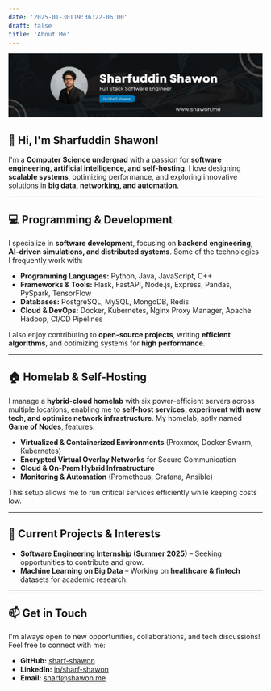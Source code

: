 ```yaml
---
date: '2025-01-30T19:36:22-06:00'
draft: false
title: 'About Me'
---
```


![](banner.png)
## 👋 Hi, I'm Sharfuddin Shawon!

I'm a **Computer Science undergrad** with a passion for **software engineering, artificial intelligence, and self-hosting**. I love designing **scalable systems**, optimizing performance, and exploring innovative solutions in **big data, networking, and automation**.

---

## 💻 Programming & Development

I specialize in **software development**, focusing on **backend engineering, AI-driven simulations, and distributed systems**. Some of the technologies I frequently work with:

- **Programming Languages:** Python, Java, JavaScript, C++
- **Frameworks & Tools:** Flask, FastAPI, Node.js, Express, Pandas, PySpark, TensorFlow
- **Databases:** PostgreSQL, MySQL, MongoDB, Redis
- **Cloud & DevOps:** Docker, Kubernetes, Nginx Proxy Manager, Apache Hadoop, CI/CD Pipelines

I also enjoy contributing to **open-source projects**, writing **efficient algorithms**, and optimizing systems for **high performance**.

---

## 🏠 Homelab & Self-Hosting

I manage a **hybrid-cloud homelab** with six power-efficient servers across multiple locations, enabling me to **self-host services, experiment with new tech, and optimize network infrastructure**. My homelab, aptly named **Game of Nodes**, features:

- **Virtualized & Containerized Environments** (Proxmox, Docker Swarm, Kubernetes)
- **Encrypted Virtual Overlay Networks** for Secure Communication
- **Cloud & On-Prem Hybrid Infrastructure**
- **Monitoring & Automation** (Prometheus, Grafana, Ansible)

This setup allows me to run critical services efficiently while keeping costs low.

---


## 🚀 Current Projects & Interests

- **Software Engineering Internship (Summer 2025)** – Seeking opportunities to contribute and grow.
- **Machine Learning on Big Data** – Working on **healthcare & fintech** datasets for academic research.

---

## 📫 Get in Touch

I'm always open to new opportunities, collaborations, and tech discussions! Feel free to connect with me:

- **GitHub:** [sharf-shawon](https://github.com/sharf-shawon)
- **LinkedIn:** [in/sharf-shawon](https://www.linkedin.com/in/sharf-shawon/)
- **Email:** [sharf@shawon.me](sharf@shawon.me)